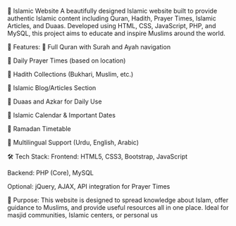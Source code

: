 🕌 Islamic Website
A beautifully designed Islamic website built to provide authentic Islamic content including Quran, Hadith, Prayer Times, Islamic Articles, and Duaas. Developed using HTML, CSS, JavaScript, PHP, and MySQL, this project aims to educate and inspire Muslims around the world.

🌟 Features:
📖 Full Quran with Surah and Ayah navigation

🕋 Daily Prayer Times (based on location)

📜 Hadith Collections (Bukhari, Muslim, etc.)

📝 Islamic Blog/Articles Section

🕌 Duaas and Azkar for Daily Use

📆 Islamic Calendar & Important Dates

🌙 Ramadan Timetable

💬 Multilingual Support (Urdu, English, Arabic)

🛠️ Tech Stack:
Frontend: HTML5, CSS3, Bootstrap, JavaScript

Backend: PHP (Core), MySQL

Optional: jQuery, AJAX, API integration for Prayer Times

🤲 Purpose:
This website is designed to spread knowledge about Islam, offer guidance to Muslims, and provide useful resources all in one place. Ideal for masjid communities, Islamic centers, or personal us
